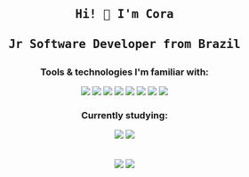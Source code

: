 <h2 align='center'><samp>
  Hi! 👋 I'm Cora

<h4 align='center'>
  Jr Software Developer from Brazil<br>
</h4></samp></h2>

<p align='center'>  
  <h3 align='center'><b>Tools & technologies I'm familiar with:</b></h3><p>
<div style='display: inline_block' align='center'>
  <img src="https://img.shields.io/badge/C%23-239120?style=for-the-badge&logo=c-sharp&logoColor=white">
  <img src="https://img.shields.io/badge/.NET-512BD4?style=for-the-badge&logo=dotnet&logoColor=white">  
  <img src="https://img.shields.io/badge/HTML5-E34F26?style=for-the-badge&logo=html5&logoColor=white">
  <img src="https://img.shields.io/badge/CSS3-1572B6?style=for-the-badge&logo=css3&logoColor=white">
  <img src="https://img.shields.io/badge/JavaScript-323330?style=for-the-badge&logo=javascript&logoColor=F7DF1E">
  <img src="https://img.shields.io/badge/Bootstrap-563D7C?style=for-the-badge&logo=bootstrap&logoColor=white">
  <img src="https://img.shields.io/badge/Figma-F24E1E?style=for-the-badge&logo=figma&logoColor=white">
  <img src="https://img.shields.io/badge/MySQL-005C84?style=for-the-badge&logo=mysql&logoColor=white">
 </div>
 
<p align='center'>  
  <h3 align='center'><b>Currently studying:</b></h3><p>
<div style='display: inline_block' align='center'>
  <img src="https://img.shields.io/badge/Docker-2CA5E0?style=for-the-badge&logo=docker&logoColor=white">
  <img src="https://img.shields.io/badge/React-20232A?style=for-the-badge&logo=react&logoColor=61DAFB">
</div><br><br>

<div align='center'>
  <a href="#"><img src="https://github-readme-stats.vercel.app/api?username=coramori&show_icons=true&theme=dracula&hide=stars"></a>
  <a href="#"><img src="https://github-readme-stats.vercel.app/api/top-langs/?username=coramori&layout=compact&theme=dracula"></a>
</div>
